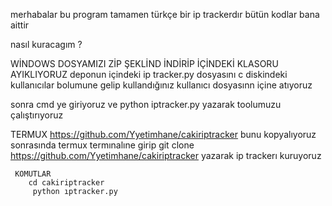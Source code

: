 merhabalar bu program tamamen türkçe bir ip trackerdır bütün kodlar bana aittir

nasıl kuracagım ?

 WİNDOWS
   DOSYAMIZI ZİP ŞEKLİND İNDİRİP İÇİNDEKİ KLASORU AYIKLIYORUZ
   deponun içindeki ip tracker.py dosyasını c diskindeki kullanıcılar bolumune gelip kullandığınız kullanıcı dosyasınn içine atıyoruz 

   sonra cmd ye giriyoruz ve python iptracker.py yazarak toolumuzu çalıştırıyoruz 

TERMUX
   https://github.com/Yyetimhane/cakiriptracker
   bunu kopyalıyoruz
   sonrasında termux termınalıne girip git clone https://github.com/Yyetimhane/cakiriptracker yazarak ip trackerı kuruyoruz

     KOMUTLAR
        cd cakiriptracker  
         python ıptracker.py
